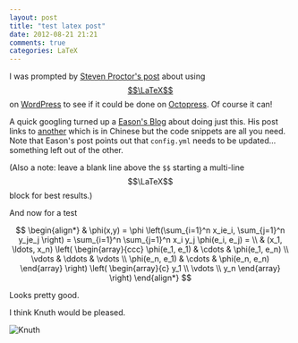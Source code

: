 ```yaml
---
layout: post
title: "test latex post"
date: 2012-08-21 21:21
comments: true
categories: LaTeX
---
```


I was prompted by [Steven Proctor's post][latex-wordpress] about using
[$$\LaTeX$$][LaTeX] on [WordPress][] to see if it could be done on
[Octopress][]. Of course it can!

A quick googling turned up a [Eason's Blog][panchoat] about doing just this.
His post links to [another][another-post] which is in Chinese but the code
snippets are all you need. Note that Eason's post points out that `config.yml`
needs to be updated... something left out of the other.

(Also a note: leave a blank line above the `$$` starting a multi-line
$$\LaTeX$$ block for best results.)

And now for a test

$$
\begin{align*}
  & \phi(x,y) = \phi \left(\sum_{i=1}^n x_ie_i, \sum_{j=1}^n y_je_j \right)
    = \sum_{i=1}^n \sum_{j=1}^n x_i y_j \phi(e_i, e_j) = \\
      & (x_1, \ldots, x_n) \left( \begin{array}{ccc}
            \phi(e_1, e_1) & \cdots & \phi(e_1, e_n) \\
                  \vdots & \ddots & \vdots \\
                        \phi(e_n, e_1) & \cdots & \phi(e_n, e_n)
                            \end{array} \right)
        \left( \begin{array}{c}
              y_1 \\
                    \vdots \\
                          y_n
                              \end{array} \right)
        \end{align*}
$$

Looks pretty good.

I think Knuth would be pleased. 

![Knuth][Knuth]


[latex-wordpress]: http://proctorit.wordpress.com/2012/08/21/latex-in-wordpress/
[LaTeX]: http://www.latex-project.org/
[WordPress]: http://wordpress.org/
[Octopress]: http://octopress.org/docs/
[panchoat]: http://panchoat.org/blog/2012/06/03/latex-support-of-octopress/
[another-post]: http://chen.yanping.me/cn/blog/2012/03/10/octopress-with-latex/
[Knuth]: http://www.catonmat.net/blog/wp-content/uploads/2010/02/young-donald-knuth-ibm-650-1958.jpg "Knuth using Emacs"
